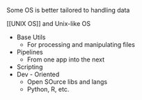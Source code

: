 Some OS is better tailored to handling data

[[UNIX OS]] and Unix-like OS
- Base Utils
	- For processing and manipulating files
- Pipelines
	- From one app into the next
- Scripting
- Dev - Oriented
	- Open SOurce libs and langs
	- Python, R, etc.